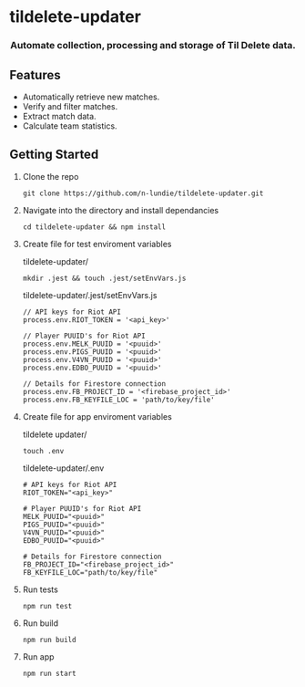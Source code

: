 # tildelete-updater

<h3 align="center" size="2">Automate collection, processing and storage of Til Delete data.<h3>

## Features

- Automatically retrieve new matches.
- Verify and filter matches.
- Extract match data.
- Calculate team statistics.

## Getting Started

1. Clone the repo

   `git clone https://github.com/n-lundie/tildelete-updater.git`

2. Navigate into the directory and install dependancies

   `cd tildelete-updater && npm install`

3. Create file for test enviroment variables

   tildelete-updater/

   `mkdir .jest && touch .jest/setEnvVars.js`

   tildelete-updater/.jest/setEnvVars.js

   ```
   // API keys for Riot API
   process.env.RIOT_TOKEN = '<api_key>'

   // Player PUUID's for Riot API
   process.env.MELK_PUUID = '<puuid>'
   process.env.PIGS_PUUID = '<puuid>'
   process.env.V4VN_PUUID = '<puuid>'
   process.env.EDBO_PUUID = '<puuid>'

   // Details for Firestore connection
   process.env.FB_PROJECT_ID = '<firebase_project_id>'
   process.env.FB_KEYFILE_LOC = 'path/to/key/file'
   ```

4. Create file for app enviroment variables

   tildelete updater/

   `touch .env`

   tildelete-updater/.env

   ```
   # API keys for Riot API
   RIOT_TOKEN="<api_key>"

   # Player PUUID's for Riot API
   MELK_PUUID="<puuid>"
   PIGS_PUUID="<puuid>"
   V4VN_PUUID="<puuid>"
   EDBO_PUUID="<puuid>"

   # Details for Firestore connection
   FB_PROJECT_ID="<firebase_project_id>"
   FB_KEYFILE_LOC="path/to/key/file"
   ```

5. Run tests

   `npm run test`

6. Run build

   `npm run build`

7. Run app

   `npm run start`

